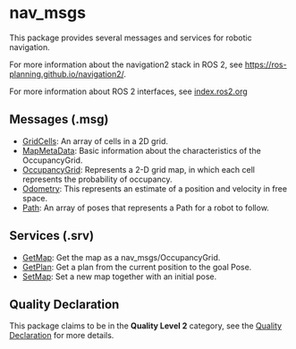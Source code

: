 # nav_msgs

This package provides several messages and services for robotic navigation.

For more information about the navigation2 stack in ROS 2, see https://ros-planning.github.io/navigation2/.

For more information about ROS 2 interfaces, see [index.ros2.org](https://index.ros.org/doc/ros2/Concepts/About-ROS-Interfaces/)

## Messages (.msg)
* [GridCells](msg/GridCells.msg): An array of cells in a 2D grid.
* [MapMetaData](msg/MapMetaData.msg): Basic information about the characteristics of the OccupancyGrid.
* [OccupancyGrid](msg/OccupancyGrid.msg): Represents a 2-D grid map, in which each cell represents the probability of occupancy.
* [Odometry](msg/Odometry.msg): This represents an estimate of a position and velocity in free space.
* [Path](msg/Path.msg): An array of poses that represents a Path for a robot to follow.

## Services (.srv)
* [GetMap](srv/GetMap.srv): Get the map as a nav_msgs/OccupancyGrid.
* [GetPlan](srv/GetPlan.srv): Get a plan from the current position to the goal Pose.
* [SetMap](srv/SetMap.srv): Set a new map together with an initial pose.

## Quality Declaration
This package claims to be in the **Quality Level 2** category, see the [Quality Declaration](QUALITY_DECLARATION.md) for more details.
